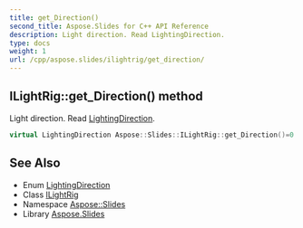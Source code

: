 ```yaml
---
title: get_Direction()
second_title: Aspose.Slides for C++ API Reference
description: Light direction. Read LightingDirection.
type: docs
weight: 1
url: /cpp/aspose.slides/ilightrig/get_direction/
---
```

## ILightRig::get_Direction() method


Light direction. Read [LightingDirection](../../lightingdirection/).

```cpp
virtual LightingDirection Aspose::Slides::ILightRig::get_Direction()=0
```

## See Also

* Enum [LightingDirection](../lightingdirection/)
* Class [ILightRig](./)
* Namespace [Aspose::Slides](../)
* Library [Aspose.Slides](../../)